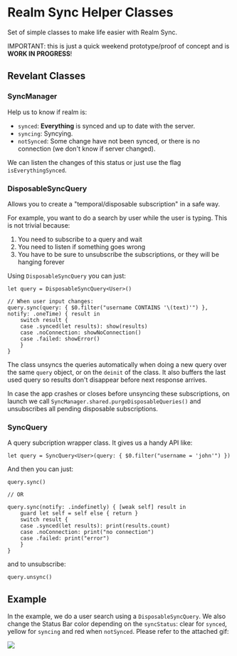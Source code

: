 # Realm Sync Helper Classes
Set of simple classes to make life easier with Realm Sync.

IMPORTANT: this is just a quick weekend prototype/proof of concept and is **WORK IN PROGRESS**! 

## Revelant Classes

### SyncManager
Help us to know if realm is:
* `synced`: **Everything**  is synced and up to date with the server.
* `syncing`: Syncying.
* `notSynced`: Some change have not been synced, or there is no connection (we don't know if server changed).

We can listen the changes of this status or just use the flag `isEverythingSynced`.

### DisposableSyncQuery
Allows you to create a "temporal/disposable subscription" in a safe way. 

For example, you want to do a search by user while the user is typing. This is not trivial because: 
1. You need to subscribe to a query and wait
2. You need to listen if something goes wrong
3. You have to be sure to unsubscribe the subscriptions, or they will be hanging forever

Using `DisposableSyncQuery` you can just:
```
let query = DisposableSyncQuery<User>()

// When user input changes:
query.sync(query: { $0.filter("username CONTAINS '\(text)'") }, notify: .oneTime) { result in
    switch result {
    case .synced(let results): show(results)
    case .noConnection: showNoConnection()
    case .failed: showError()
    }
}
```

The class unsyncs the queries automatically when doing a new query over the same `query` object, or on the `deinit` of the class. It also buffers the last used query so results don't disappear before next response arrives.

In case the app crashes or closes before unsyncing these subscriptions, on launch we call `SyncManager.shared.purgeDisposableQueries()` and unsubscribes all pending disposable subscriptions.

### SyncQuery
A query subcription wrapper class. It gives us a handy API like:

```
let query = SyncQuery<User>(query: { $0.filter("username = 'john'") })
```

And then you can just:

```
query.sync()

// OR

query.sync(notify: .indefinetly) { [weak self] result in
    guard let self = self else { return }
    switch result {
    case .synced(let results): print(results.count)
    case .noConnection: print("no connection")
    case .failed: print("error")
    }
}
```

and to unsubscribe:

```
query.unsync()
```

## Example

In the example, we do a user search using a `DisposableSyncQuery`. We also change the Status Bar color depending on the `syncStatus`: clear for `synced`, yellow for `syncing` and red when `notSynced`. Please refer to the attached gif:

![](example.gif)
